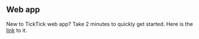 ## Web app

New to TickTick web app? Take 2 minutes to quickly get started. Here is the [link](https://www.youtube.com/playlist?list=PLbWRKVi0_aTH4wo0Z2kCuMy7RHV7t9onw) to it.

